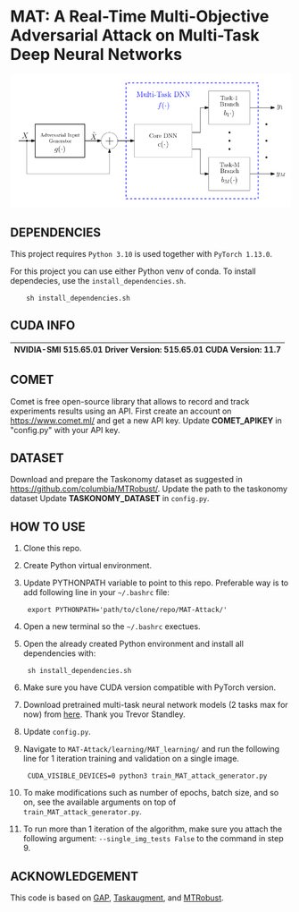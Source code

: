 # MAT: A Real-Time Multi-Objective Adversarial Attack on Multi-Task Deep Neural Networks

![model](images/model-white-bck.png)

## DEPENDENCIES

This project requires `Python 3.10` is used together with `PyTorch 1.13.0`.

For this project you can use either Python venv of conda. To install dependecies, use the `install_dependencies.sh`.

```
    sh install_dependencies.sh
```

## CUDA INFO

| NVIDIA-SMI 515.65.01    Driver Version: 515.65.01    CUDA Version: 11.7     |
|-----------------------------------------------------------------------------|


## COMET
Comet is free open-source library that allows to record and track experiments results using an API.
First create an account on https://www.comet.ml/ and get a new API key. Update **COMET_APIKEY** in "config.py" with your API key.

## DATASET
Download and prepare the Taskonomy dataset as suggested in https://github.com/columbia/MTRobust/. 
Update the path to the taskonomy dataset  Update **TASKONOMY_DATASET** in `config.py`.

## HOW TO USE

1. Clone this repo.

2. Create Python virtual environment.

3. Update PYTHONPATH variable to point to this repo. Preferable way is to add following line in your `~/.bashrc` file:

        export PYTHONPATH='path/to/clone/repo/MAT-Attack/'

4. Open a new terminal so the `~/.bashrc` exectues.

5. Open the already created Python environment and install all dependencies with:

        sh install_dependencies.sh

6. Make sure you have CUDA version compatible with PyTorch version.

7. Download pretrained multi-task neural network models (2 tasks max for now) from [here](https://drive.google.com/drive/folders/1XQVpv6Yyz5CRGNxetO0LTXuTvMS_w5R5). Thank you Trevor Standley.

8. Update `config.py`.

9. Navigate to `MAT-Attack/learning/MAT_learning/` and run the following line for 1 iteration training and validation on a single image.

        CUDA_VISIBLE_DEVICES=0 python3 train_MAT_attack_generator.py

10. To make modifications such as number of epochs, batch size, and so on, see the available arguments on top of `train_MAT_attack_generator.py`.

11. To run more than 1 iteration of the algorithm, make sure you attach the following argument: `--single_img_tests False` to the command in step 9.

## ACKNOWLEDGEMENT

This code is based on [GAP](https://github.com/OmidPoursaeed/Generative_Adversarial_Perturbations), [Taskaugment](https://github.com/yamizi/taskaugment), and [MTRobust](https://github.com/columbia/MTRobust/). 
